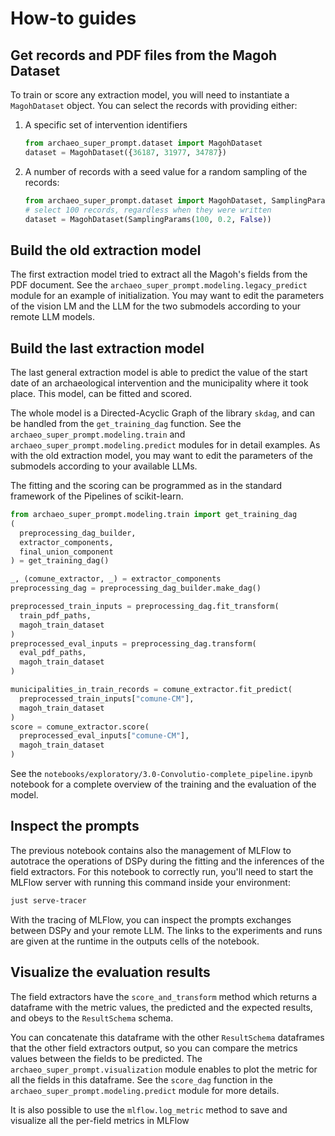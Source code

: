 # How-to guides

## Get records and PDF files from the Magoh Dataset

To train or score any extraction model, you will need to instantiate a
`MagohDataset` object. You can select the records with providing either:

1. A specific set of intervention identifiers
   ```py
   from archaeo_super_prompt.dataset import MagohDataset
   dataset = MagohDataset({36187, 31977, 34787})
   ```
2. A number of records with a seed value for a random sampling of the records:
   ```py
   from archaeo_super_prompt.dataset import MagohDataset, SamplingParams
   # select 100 records, regardless when they were written
   dataset = MagohDataset(SamplingParams(100, 0.2, False))
   ```

## Build the old extraction model

The first extraction model tried to extract all the Magoh's fields from the PDF
document. See the `archaeo_super_prompt.modeling.legacy_predict` module for an
example of initialization. You may want to edit the parameters of the vision LM
and the LLM for the two submodels according to your remote LLM models.

## Build the last extraction model

The last general extraction model is able to predict the value of the start
date of an archaeological intervention and the municipality where it took
place. This model, can be fitted and scored.

The whole model is a Directed-Acyclic Graph of the library `skdag`, and can be
handled from the `get_training_dag` function. See the
`archaeo_super_prompt.modeling.train` and
`archaeo_super_prompt.modeling.predict` modules for in detail examples. As with
the old extraction model, you may want to edit the parameters of the submodels
according to your available LLMs.

The fitting and the scoring can be programmed as in the standard framework of
the Pipelines of scikit-learn.

```py
from archaeo_super_prompt.modeling.train import get_training_dag
(
  preprocessing_dag_builder,
  extractor_components,
  final_union_component
) = get_training_dag()

_, (comune_extractor, _) = extractor_components
preprocessing_dag = preprocessing_dag_builder.make_dag()

preprocessed_train_inputs = preprocessing_dag.fit_transform(
  train_pdf_paths,
  magoh_train_dataset
)
preprocessed_eval_inputs = preprocessing_dag.transform(
  eval_pdf_paths,
  magoh_train_dataset
)

municipalities_in_train_records = comune_extractor.fit_predict(
  preprocessed_train_inputs["comune-CM"],
  magoh_train_dataset
)
score = comune_extractor.score(
  preprocessed_eval_inputs["comune-CM"],
  magoh_train_dataset
)
```

See the `notebooks/exploratory/3.0-Convolutio-complete_pipeline.ipynb` notebook
for a complete overview of the training and the evaluation of the model.

## Inspect the prompts

The previous notebook contains also the management of MLFlow to autotrace the
operations of DSPy during the fitting and the inferences of the field
extractors. For this notebook to correctly run, you'll need to start the MLFlow
server with running this command inside your environment:

```sh
just serve-tracer
```

With the tracing of MLFlow, you can inspect the prompts exchanges between DSPy
and your remote LLM. The links to the experiments and runs are given at the
runtime in the outputs cells of the notebook.

## Visualize the evaluation results

The field extractors have the `score_and_transform` method which returns a
dataframe with the metric values, the predicted and the expected results, and
obeys to the `ResultSchema` schema.

You can concatenate this dataframe with the other `ResultSchema` dataframes
that the other field extractors output, so you can compare the metrics values
between the fields to be predicted. The `archaeo_super_prompt.visualization`
module enables to plot the metric for all the fields in this dataframe. See the
`score_dag` function in the `archaeo_super_prompt.modeling.predict` module for
more details.

It is also possible to use the `mlflow.log_metric` method to save and visualize
all the per-field metrics in MLFlow
